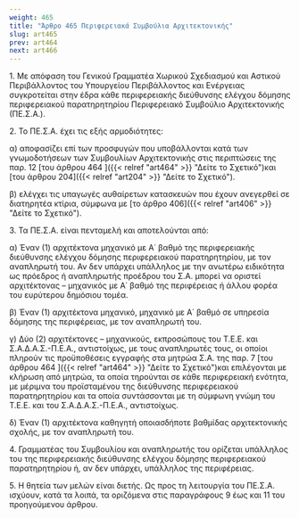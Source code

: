 ```yaml
---
weight: 465
title: "Άρθρο 465 Περιφερειακά Συμβούλια Αρχιτεκτονικής"
slug: art465
prev: art464
next: art466
---
```


1\. Με απόφαση του Γενικού Γραμματέα Χωρικού Σχεδιασμού και Αστικού Περιβάλλοντος του Υπουργείου Περιβάλλοντος και Ενέργειας συγκροτείται στην έδρα κάθε περιφερειακής διεύθυνσης ελέγχου δόμησης περιφερειακού παρατηρητηρίου Περιφερειακό Συμβούλιο Αρχιτεκτονικής (ΠΕ.Σ.Α.).

2\. Το ΠΕ.Σ.Α. έχει τις εξής αρμοδιότητες:

α) αποφασίζει επί των προσφυγών που υποβάλλονται κατά των γνωμοδοτήσεων των Συμβουλίων Αρχιτεκτονικής στις περιπτώσεις της παρ. 12 [του άρθρου 464 ]({{< relref "art464" >}} "Δείτε το Σχετικό")και [του άρθρου 204]({{< relref "art204" >}} "Δείτε το Σχετικό").

β) ελέγχει τις υπαγωγές αυθαίρετων κατασκευών που έχουν ανεγερθεί σε διατηρητέα κτίρια, σύμφωνα με [το άρθρο 406]({{< relref "art406" >}} "Δείτε το Σχετικό").

3\. Τα ΠΕ.Σ.Α. είναι πενταμελή και αποτελούνται από:

α) Έναν (1) αρχιτέκτονα μηχανικό με Α΄ βαθμό της περιφερειακής διεύθυνσης ελέγχου δόμησης περιφερειακού παρατηρητηρίου, με τον αναπληρωτή του. Αν δεν υπάρχει υπάλληλος με την ανωτέρω ειδικότητα ως πρόεδρος ή αναπληρωτής προέδρου του Σ.Α. μπορεί να οριστεί αρχιτέκτονας – μηχανικός με Α΄ βαθμό της περιφέρειας ή άλλου φορέα του ευρύτερου δημόσιου τομέα.

β) Έναν (1) αρχιτέκτονα μηχανικό, μηχανικό με Α΄ βαθμό σε υπηρεσία δόμησης της περιφέρειας, με τον αναπληρωτή του.

γ) Δύο (2) αρχιτέκτονες – μηχανικούς, εκπροσώπους του Τ.Ε.Ε. και Σ.Α.Δ.Α.Σ.-Π.Ε.Α., αντιστοίχως, με τους αναπληρωτές τους, οι οποίοι πληρούν τις προϋποθέσεις εγγραφής στα μητρώα Σ.Α. της παρ. 7 [του άρθρου 464 ]({{< relref "art464" >}} "Δείτε το Σχετικό")και επιλέγονται με κλήρωση από μητρώα, τα οποία τηρούνται σε κάθε περιφερειακή ενότητα, με μέριμνα του προϊσταμένου της διεύθυνσης περιφερειακού παρατηρητηρίου και τα οποία συντάσσονται με τη σύμφωνη γνώμη του Τ.Ε.Ε. και του Σ.Α.Δ.Α.Σ.-Π.Ε.Α., αντιστοίχως.

δ) Έναν (1) αρχιτέκτονα καθηγητή οποιασδήποτε βαθμίδας αρχιτεκτονικής σχολής, με τον αναπληρωτή του.

4\. Γραμματέας του Συμβουλίου και αναπληρωτής του ορίζεται υπάλληλος του της περιφερειακής διεύθυνσης ελέγχου δόμησης περιφερειακού παρατηρητηρίου ή, αν δεν υπάρχει, υπάλληλος της περιφέρειας.

5\. Η θητεία των μελών είναι διετής. Ως προς τη λειτουργία του ΠΕ.Σ.Α. ισχύουν, κατά τα λοιπά, τα οριζόμενα στις παραγράφους 9 έως και 11 του προηγούμενου άρθρου.



